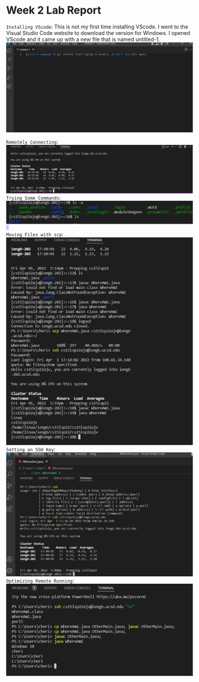 # Week 2 Lab Report


`Installing VScode`: This is not my first time installing VScode. I went to the Visual Studio Code website to download the version for Windows. I opened VScode and it came up with a new file that is named untitled-1.
![image](Capture.JPG)

`Remotely Connecting`:
![image](Capture2.JPG)
`Trying Some Commands`:
![image](Capture3.JPG)
`Moving Files with scp`:
![image](Capture4.JPG)
`Setting an SSH Key`:
![image](Capture5.JPG)
`Optimizing Remote Running`:
![image](Capture6.JPG)